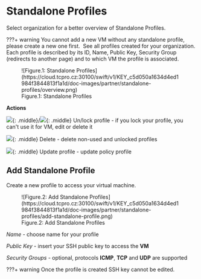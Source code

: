 # **Standalone Profiles**

Select organization for a better overview of Standalone Profiles.

???+ warning
    You cannot add a new VM without any standalone profile, please create a new one first.
​
See all profiles created for your organization. Each profile is described by its ID, Name, Public Key, Security Group (redirects to another page) and to which VM the profile is associated.

<figure markdown>
  ![Figure.1: Standalone Profiles](https://cloud.tcpro.cz:30100/swift/v1/KEY_c5d050a1634d4ed1984f3844813f1a1d/doc-images/partner/standalone-profiles/overview.png)
  <figcaption> Figure.1: Standalone Profiles </figcaption>
</figure>


**Actions**
​

![](https://cloud.tcpro.cz:30100/swift/v1/KEY_c5d050a1634d4ed1984f3844813f1a1d/doc-images/icons/lock.png){: .middle}/![](https://cloud.tcpro.cz:30100/swift/v1/KEY_c5d050a1634d4ed1984f3844813f1a1d/doc-images/icons/>){: .middle} Un/lock profile - if you lock your profile, you can't use it for VM, edit or delete it

![](https://cloud.tcpro.cz:30100/swift/v1/KEY_c5d050a1634d4ed1984f3844813f1a1d/doc-images/icons/delete.png){: .middle} Delete - delete non-used and unlocked profiles

![](https://cloud.tcpro.cz:30100/swift/v1/KEY_c5d050a1634d4ed1984f3844813f1a1d/doc-images/icons/edit.png){: .middle} Update profile - update policy profile


## **Add Standalone Profile**

Create a new profile to access your virtual machine.

<figure markdown>
  ![Figure.2: Add Standalone Profiles](https://cloud.tcpro.cz:30100/swift/v1/KEY_c5d050a1634d4ed1984f3844813f1a1d/doc-images/partner/standalone-profiles/add-standalone-profile.png)
  <figcaption> Figure.2: Add Standalone Profiles </figcaption>
</figure>

*Name* - choose name for your profile

*Public Key* - insert your SSH public key to access the **VM**

*Security Groups* - optional, protocols **ICMP**, **TCP** and **UDP** are supported

???+ warning
    Once the profile is created SSH key cannot be edited.
